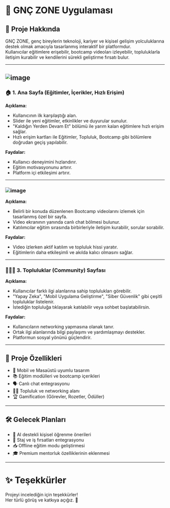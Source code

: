 # 📂 GNÇ ZONE Uygulaması

## 📜 Proje Hakkında
GNÇ ZONE, genç bireylerin teknoloji, kariyer ve kişisel gelişim yolculuklarına destek olmak amacıyla tasarlanmış interaktif bir platformdur.  
Kullanıcılar eğitimlere erişebilir, bootcamp videoları izleyebilir, topluluklarla iletişim kurabilir ve kendilerini sürekli geliştirme fırsatı bulur.

---

## ![image](https://github.com/user-attachments/assets/4ab1e13b-fb66-42a8-a738-74dc159de21c)


### 🏠 1. Ana Sayfa (Eğitimler, İçerikler, Hızlı Erişim)

**Açıklama:**
- Kullanıcının ilk karşılaştığı alan.
- Slider ile yeni eğitimler, etkinlikler ve duyurular sunulur.
- "Kaldığın Yerden Devam Et" bölümü ile yarım kalan eğitimlere hızlı erişim sağlar.
- Hızlı erişim kartları ile Eğitimler, Topluluk, Bootcamp gibi bölümlere doğrudan geçiş yapılabilir.

**Faydalar:**
- Kullanıcı deneyimini hızlandırır.
- Eğitim motivasyonunu artırır.
- Platform içi etkileşimi artırır.

---

### ![image](https://github.com/user-attachments/assets/b5e5158a-8692-412f-83e3-b581c8571b34)


**Açıklama:**
- Belirli bir konuda düzenlenen Bootcamp videolarını izlemek için tasarlanmış özel bir sayfa.
- Video ekranının yanında canlı chat bölmesi bulunur.
- Katılımcılar eğitim sırasında birbirleriyle iletişim kurabilir, sorular sorabilir.

**Faydalar:**
- Video izlerken aktif katılım ve topluluk hissi yaratır.
- Eğitimlerin daha etkileşimli ve akılda kalıcı olmasını sağlar.

---

### 🧑‍🤝‍🧑 3. Topluluklar (Community) Sayfası

**Açıklama:**
- Kullanıcılar farklı ilgi alanlarına sahip toplulukları görebilir.
- "Yapay Zeka", "Mobil Uygulama Geliştirme", "Siber Güvenlik" gibi çeşitli topluluklar listelenir.
- İstediğin topluluğa tıklayarak katılabilir veya sohbet başlatabilirsin.

**Faydalar:**
- Kullanıcıların networking yapmasına olanak tanır.
- Ortak ilgi alanlarında bilgi paylaşımı ve yardımlaşmayı destekler.
- Platformun sosyal yönünü güçlendirir.

---

## 🚀 Proje Özellikleri
- 📱 Mobil ve Masaüstü uyumlu tasarım
- 📚 Eğitim modülleri ve bootcamp içerikleri
- 🗣️ Canlı chat entegrasyonu
- 🧑‍💻 Topluluk ve networking alanı
- 🏆 Gamification (Görevler, Rozetler, Ödüller)

---

## 🛠️ Gelecek Planları
- 🤖 AI destekli kişisel öğrenme önerileri
- 🧳 Staj ve iş fırsatları entegrasyonu
- 📥 Offline eğitim modu geliştirmesi
- 🎓 Premium mentorluk özelliklerinin eklenmesi

---

# ✨ Teşekkürler
Projeyi incelediğin için teşekkürler!  
Her türlü görüş ve katkıya açığız. 🙏
